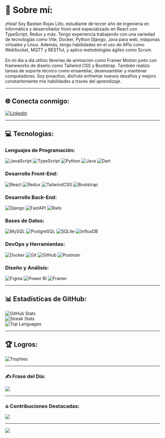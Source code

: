 # 💫 Sobre mí:
¡Hola! Soy Bastian Rojas Lillo, estudiante de tercer año de Ingeniería en Informática y desarrollador front-end especializado en React con TypeScript, Redux y más. Tengo experiencia trabajando con una variedad de tecnologías como Vite, Docker, Python Django, Java para web, máquinas virtuales y Linux. Además, tengo habilidades en el uso de APIs como WebSocket, MQTT y RESTful, y aplico metodologías ágiles como Scrum.<br><br>En mi día a día utilizo librerías de animación como Framer Motion junto con frameworks de diseño como Tailwind CSS y Bootstrap. También realizo tareas de soporte técnico como ensamblar, desensamblar y mantener computadores. Soy proactivo, disfruto enfrentar nuevos desafíos y mejoro constantemente mis habilidades a través del aprendizaje.

---

## 🌐 Conecta conmigo:
[![LinkedIn](https://img.shields.io/badge/LinkedIn-%230077B5.svg?style=for-the-badge&logo=linkedin&logoColor=white)](https://linkedin.com/in/Bastian-Rojas-Lillo)

---

## 💻 Tecnologías:
### Lenguajes de Programación:
![JavaScript](https://img.shields.io/badge/JavaScript-%23F7DF1E.svg?style=for-the-badge&logo=javascript&logoColor=black)
![TypeScript](https://img.shields.io/badge/TypeScript-%23007ACC.svg?style=for-the-badge&logo=typescript&logoColor=white)
![Python](https://img.shields.io/badge/Python-%233776AB.svg?style=for-the-badge&logo=python&logoColor=white)
![Java](https://img.shields.io/badge/Java-%23ED8B00.svg?style=for-the-badge&logo=openjdk&logoColor=white)
![Dart](https://img.shields.io/badge/Dart-%230175C2.svg?style=for-the-badge&logo=dart&logoColor=white)

### Desarrollo Front-End:
![React](https://img.shields.io/badge/React-%2361DAFB.svg?style=for-the-badge&logo=react&logoColor=black)
![Redux](https://img.shields.io/badge/Redux-%23593D88.svg?style=for-the-badge&logo=redux&logoColor=white)
![TailwindCSS](https://img.shields.io/badge/TailwindCSS-%2338B2AC.svg?style=for-the-badge&logo=tailwind-css&logoColor=white)
![Bootstrap](https://img.shields.io/badge/Bootstrap-%23563D7C.svg?style=for-the-badge&logo=bootstrap&logoColor=white)

### Desarrollo Back-End:
![Django](https://img.shields.io/badge/Django-%23092E20.svg?style=for-the-badge&logo=django&logoColor=white)
![FastAPI](https://img.shields.io/badge/FastAPI-%23005571.svg?style=for-the-badge&logo=fastapi&logoColor=white)
![Rails](https://img.shields.io/badge/Rails-%23CC0000.svg?style=for-the-badge&logo=ruby-on-rails&logoColor=white)

### Bases de Datos:
![MySQL](https://img.shields.io/badge/MySQL-%234479A1.svg?style=for-the-badge&logo=mysql&logoColor=white)
![PostgreSQL](https://img.shields.io/badge/PostgreSQL-%23316192.svg?style=for-the-badge&logo=postgresql&logoColor=white)
![SQLite](https://img.shields.io/badge/SQLite-%2307405E.svg?style=for-the-badge&logo=sqlite&logoColor=white)
![InfluxDB](https://img.shields.io/badge/InfluxDB-%2322ADF6.svg?style=for-the-badge&logo=influxdb&logoColor=white)

### DevOps y Herramientas:
![Docker](https://img.shields.io/badge/Docker-%232496ED.svg?style=for-the-badge&logo=docker&logoColor=white)
![Git](https://img.shields.io/badge/Git-%23F05033.svg?style=for-the-badge&logo=git&logoColor=white)
![GitHub](https://img.shields.io/badge/GitHub-%23121011.svg?style=for-the-badge&logo=github&logoColor=white)
![Postman](https://img.shields.io/badge/Postman-%23FF6C37.svg?style=for-the-badge&logo=postman&logoColor=white)

### Diseño y Análisis:
![Figma](https://img.shields.io/badge/Figma-%23F24E1E.svg?style=for-the-badge&logo=figma&logoColor=white)
![Power BI](https://img.shields.io/badge/Power%20BI-%23F2C811.svg?style=for-the-badge&logo=powerbi&logoColor=black)
![Framer](https://img.shields.io/badge/Framer-%23000000.svg?style=for-the-badge&logo=framer&logoColor=blue)

---

## 📊 Estadísticas de GitHub:
![GitHub Stats](https://github-readme-stats.vercel.app/api?username=R4aveen&theme=prussian&hide_border=false&include_all_commits=false&count_private=false)<br>
![Streak Stats](https://github-readme-streak-stats.herokuapp.com/?user=R4aveen&theme=prussian&hide_border=false)<br>
![Top Languages](https://github-readme-stats.vercel.app/api/top-langs/?username=R4aveen&theme=prussian&hide_border=false&include_all_commits=false&count_private=false&layout=compact)

---

## 🏆 Logros:
![Trophies](https://github-profile-trophy.vercel.app/?username=R4aveen&theme=tokyonight&no-frame=false&no-bg=true&margin-w=4)

---

### ✍️ Frase del Día:
![](https://quotes-github-readme.vercel.app/api?type=horizontal&theme=radical)

---

### 🔝 Contribuciones Destacadas:
![](https://github-contributor-stats.vercel.app/api?username=R4aveen&limit=5&theme=synthwave&combine_all_yearly_contributions=true)

---

[![](https://visitcount.itsvg.in/api?id=R4aveen&icon=9&color=6)](https://visitcount.itsvg.in)
